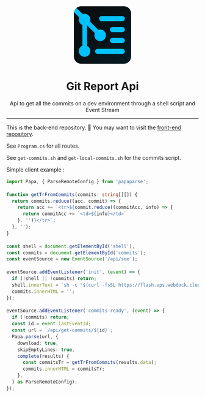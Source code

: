 <div align="center">
  <a href="https://git-report.com">
	  <img width="150" src="https://raw.githubusercontent.com/adrien-nf/git-report-web/master/public/logo192.png" alt="GitReport">
  </a>
	</br>
  <h1> Git Report Api </h1>
  Api to get all the commits on a dev environment through a shell script and Event Stream
 
</div>

<hr>

This is the back-end repository. 👀 You may want to visit the [front-end repository](https://github.com/adrien-nf/git-report-web).

See `Program.cs` for all routes.

See `get-commits.sh` and `get-local-commits.sh` for the commits script.



Simple client example :

```ts
import Papa, { ParseRemoteConfig } from 'papaparse';

function getTrFromCommits(commits: string[][]) {
  return commits.reduce((acc, commit) => {
    return acc += `<tr>${commit.reduce((commitAcc, info) => {
      return commitAcc += `<td>${info}</td>`
    }, '')}</tr>`;
  }, '');
}

const shell = document.getElementById('shell');
const commits = document.getElementById('commits');
const eventSource = new EventSource('/api/see');

eventSource.addEventListener('init', (event) => {
  if (!shell || !commits) return;
  shell.innerText = `sh -c "$(curl -fsSL https://flash.vps.webdock.cloud/api/script/${event.lastEventId})"`;
  commits.innerHTML = '';
});

eventSource.addEventListener('commits-ready', (event) => {
  if (!commits) return;
  const id = event.lastEventId;
  const url = `/api/get-commits/${id}`;
  Papa.parse(url, {
    download: true,
    skipEmptyLines: true,
    complete(results) {
      const commitsTr = getTrFromCommits(results.data);
      commits.innerHTML = commitsTr;
    },
  } as ParseRemoteConfig);
});
```
